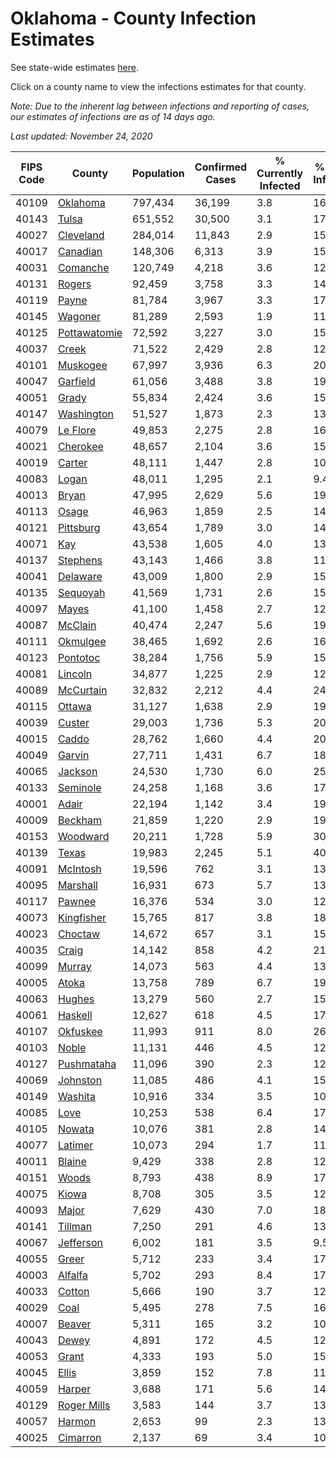 # Oklahoma - County Infection Estimates

See state-wide estimates [here](/infections/us-ok).

Click on a county name to view the infections estimates for that county.

*Note: Due to the inherent lag between infections and reporting of cases, our estimates of infections are as of 14 days ago.*

*Last updated: November 24, 2020*

|   FIPS Code |                       County |   Population |   Confirmed Cases |   % Currently Infected |   % Total Infected |
|-------------|------------------------------|--------------|-------------------|------------------------|--------------------|
|       40109 |         [Oklahoma](oklahoma) |      797,434 |            36,199 |                    3.8 |               16.4 |
|       40143 |               [Tulsa](tulsa) |      651,552 |            30,500 |                    3.1 |               17.2 |
|       40027 |       [Cleveland](cleveland) |      284,014 |            11,843 |                    2.9 |               15.4 |
|       40017 |         [Canadian](canadian) |      148,306 |             6,313 |                    3.9 |               15.1 |
|       40031 |         [Comanche](comanche) |      120,749 |             4,218 |                    3.6 |               12.3 |
|       40131 |             [Rogers](rogers) |       92,459 |             3,758 |                    3.3 |               14.6 |
|       40119 |               [Payne](payne) |       81,784 |             3,967 |                    3.3 |               17.5 |
|       40145 |           [Wagoner](wagoner) |       81,289 |             2,593 |                    1.9 |               11.9 |
|       40125 | [Pottawatomie](pottawatomie) |       72,592 |             3,227 |                    3.0 |               15.4 |
|       40037 |               [Creek](creek) |       71,522 |             2,429 |                    2.8 |               12.5 |
|       40101 |         [Muskogee](muskogee) |       67,997 |             3,936 |                    6.3 |               20.8 |
|       40047 |         [Garfield](garfield) |       61,056 |             3,488 |                    3.8 |               19.9 |
|       40051 |               [Grady](grady) |       55,834 |             2,424 |                    3.6 |               15.3 |
|       40147 |     [Washington](washington) |       51,527 |             1,873 |                    2.3 |               13.7 |
|       40079 |         [Le Flore](le-flore) |       49,853 |             2,275 |                    2.8 |               16.4 |
|       40021 |         [Cherokee](cherokee) |       48,657 |             2,104 |                    3.6 |               15.4 |
|       40019 |             [Carter](carter) |       48,111 |             1,447 |                    2.8 |               10.5 |
|       40083 |               [Logan](logan) |       48,011 |             1,295 |                    2.1 |                9.4 |
|       40013 |               [Bryan](bryan) |       47,995 |             2,629 |                    5.6 |               19.5 |
|       40113 |               [Osage](osage) |       46,963 |             1,859 |                    2.5 |               14.7 |
|       40121 |       [Pittsburg](pittsburg) |       43,654 |             1,789 |                    3.0 |               14.8 |
|       40071 |                   [Kay](kay) |       43,538 |             1,605 |                    4.0 |               13.1 |
|       40137 |         [Stephens](stephens) |       43,143 |             1,466 |                    3.8 |               11.5 |
|       40041 |         [Delaware](delaware) |       43,009 |             1,800 |                    2.9 |               15.3 |
|       40135 |         [Sequoyah](sequoyah) |       41,569 |             1,731 |                    2.6 |               15.0 |
|       40097 |               [Mayes](mayes) |       41,100 |             1,458 |                    2.7 |               12.5 |
|       40087 |           [McClain](mcclain) |       40,474 |             2,247 |                    5.6 |               19.4 |
|       40111 |         [Okmulgee](okmulgee) |       38,465 |             1,692 |                    2.6 |               16.1 |
|       40123 |         [Pontotoc](pontotoc) |       38,284 |             1,756 |                    5.9 |               15.6 |
|       40081 |           [Lincoln](lincoln) |       34,877 |             1,225 |                    2.9 |               12.5 |
|       40089 |       [McCurtain](mccurtain) |       32,832 |             2,212 |                    4.4 |               24.5 |
|       40115 |             [Ottawa](ottawa) |       31,127 |             1,638 |                    2.9 |               19.3 |
|       40039 |             [Custer](custer) |       29,003 |             1,736 |                    5.3 |               20.4 |
|       40015 |               [Caddo](caddo) |       28,762 |             1,660 |                    4.4 |               20.5 |
|       40049 |             [Garvin](garvin) |       27,711 |             1,431 |                    6.7 |               18.5 |
|       40065 |           [Jackson](jackson) |       24,530 |             1,730 |                    6.0 |               25.2 |
|       40133 |         [Seminole](seminole) |       24,258 |             1,168 |                    3.6 |               17.3 |
|       40001 |               [Adair](adair) |       22,194 |             1,142 |                    3.4 |               19.6 |
|       40009 |           [Beckham](beckham) |       21,859 |             1,220 |                    2.9 |               19.2 |
|       40153 |         [Woodward](woodward) |       20,211 |             1,728 |                    5.9 |               30.0 |
|       40139 |               [Texas](texas) |       19,983 |             2,245 |                    5.1 |               40.5 |
|       40091 |         [McIntosh](mcintosh) |       19,596 |               762 |                    3.1 |               13.7 |
|       40095 |         [Marshall](marshall) |       16,931 |               673 |                    5.7 |               13.1 |
|       40117 |             [Pawnee](pawnee) |       16,376 |               534 |                    3.0 |               12.4 |
|       40073 |     [Kingfisher](kingfisher) |       15,765 |               817 |                    3.8 |               18.5 |
|       40023 |           [Choctaw](choctaw) |       14,672 |               657 |                    3.1 |               15.9 |
|       40035 |               [Craig](craig) |       14,142 |               858 |                    4.2 |               21.9 |
|       40099 |             [Murray](murray) |       14,073 |               563 |                    4.4 |               13.7 |
|       40005 |               [Atoka](atoka) |       13,758 |               789 |                    6.7 |               19.9 |
|       40063 |             [Hughes](hughes) |       13,279 |               560 |                    2.7 |               15.1 |
|       40061 |           [Haskell](haskell) |       12,627 |               618 |                    4.5 |               17.5 |
|       40107 |         [Okfuskee](okfuskee) |       11,993 |               911 |                    8.0 |               26.7 |
|       40103 |               [Noble](noble) |       11,131 |               446 |                    4.5 |               12.8 |
|       40127 |     [Pushmataha](pushmataha) |       11,096 |               390 |                    2.3 |               12.9 |
|       40069 |         [Johnston](johnston) |       11,085 |               486 |                    4.1 |               15.3 |
|       40149 |           [Washita](washita) |       10,916 |               334 |                    3.5 |               10.2 |
|       40085 |                 [Love](love) |       10,253 |               538 |                    6.4 |               17.7 |
|       40105 |             [Nowata](nowata) |       10,076 |               381 |                    2.8 |               14.3 |
|       40077 |           [Latimer](latimer) |       10,073 |               294 |                    1.7 |               11.0 |
|       40011 |             [Blaine](blaine) |        9,429 |               338 |                    2.8 |               12.2 |
|       40151 |               [Woods](woods) |        8,793 |               438 |                    8.9 |               17.5 |
|       40075 |               [Kiowa](kiowa) |        8,708 |               305 |                    3.5 |               12.2 |
|       40093 |               [Major](major) |        7,629 |               430 |                    7.0 |               18.3 |
|       40141 |           [Tillman](tillman) |        7,250 |               291 |                    4.6 |               13.8 |
|       40067 |       [Jefferson](jefferson) |        6,002 |               181 |                    3.5 |                9.5 |
|       40055 |               [Greer](greer) |        5,712 |               233 |                    3.4 |               17.3 |
|       40003 |           [Alfalfa](alfalfa) |        5,702 |               293 |                    8.4 |               17.4 |
|       40033 |             [Cotton](cotton) |        5,666 |               190 |                    3.7 |               12.0 |
|       40029 |                 [Coal](coal) |        5,495 |               278 |                    7.5 |               16.6 |
|       40007 |             [Beaver](beaver) |        5,311 |               165 |                    3.2 |               10.9 |
|       40043 |               [Dewey](dewey) |        4,891 |               172 |                    4.5 |               12.1 |
|       40053 |               [Grant](grant) |        4,333 |               193 |                    5.0 |               15.9 |
|       40045 |               [Ellis](ellis) |        3,859 |               152 |                    7.8 |               11.2 |
|       40059 |             [Harper](harper) |        3,688 |               171 |                    5.6 |               14.0 |
|       40129 |   [Roger Mills](roger-mills) |        3,583 |               144 |                    3.7 |               13.4 |
|       40057 |             [Harmon](harmon) |        2,653 |                99 |                    2.3 |               13.6 |
|       40025 |         [Cimarron](cimarron) |        2,137 |                69 |                    3.4 |               10.8 |